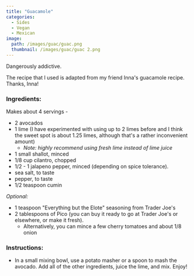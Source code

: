 ```yaml
---
title: "Guacamole"
categories:
  - Sides
  - Vegan
  - Mexican
image:
  path: /images/guac/guac.png
  thumbnail: /images/guac/guac 2.png
---
```


Dangerously addictive. 

The recipe that I used is adapted from my friend Inna's guacamole recipe. Thanks, Inna!

### Ingredients:

Makes about 4 servings -

* 2 avocados
* 1 lime (I have experimented with using up to 2 limes before and I think the sweet spot is about 1.25 limes, although that's a rather inconvenient amount)
  - _Note: highly recommend using fresh lime instead of lime juice_
* 1 small shallot, minced
* 1/8 cup cilantro, chopped
* 1/2 - 1 jalapeno pepper, minced (depending on spice tolerance).
* sea salt, to taste
* pepper, to taste
* 1/2 teaspoon cumin

_Optional:_
* 1 teaspoon "Everything but the Elote" seasoning from Trader Joe's
* 2 tablespoons of Pico (you can buy it ready to go at Trader Joe's or elsewhere, or make it fresh).
  - Alternatively, you can mince a few cherry tomatoes and about 1/8 onion


### Instructions:

* In a small mixing bowl, use a potato masher or a spoon to mash the avocado. Add all of the other ingredients, juice the lime, and mix. Enjoy!
